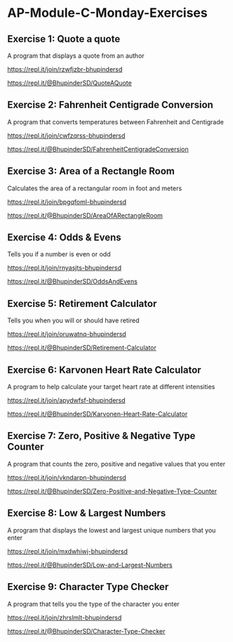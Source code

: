 # AP-Module-C-Monday-Exercises

## Exercise 1: Quote a quote
A program that displays a quote from an author

https://repl.it/join/rzwfjzbr-bhupindersd

https://repl.it/@BhupinderSD/QuoteAQuote

## Exercise 2: Fahrenheit Centigrade Conversion
A program that converts temperatures between Fahrenheit and Centigrade

https://repl.it/join/cwfzqrss-bhupindersd

https://repl.it/@BhupinderSD/FahrenheitCentigradeConversion

## Exercise 3: Area of a Rectangle Room
Calculates the area of a rectangular room in foot and meters

https://repl.it/join/bpgqfoml-bhupindersd

https://repl.it/@BhupinderSD/AreaOfARectangleRoom

## Exercise 4: Odds & Evens
Tells you if a number is even or odd

https://repl.it/join/rnyasjts-bhupindersd

https://repl.it/@BhupinderSD/OddsAndEvens

## Exercise 5: Retirement Calculator
Tells you when you will or should have retired

https://repl.it/join/oruwatnq-bhupindersd

https://repl.it/@BhupinderSD/Retirement-Calculator

## Exercise 6: Karvonen Heart Rate Calculator
A program to help calculate your target heart rate at different intensities

https://repl.it/join/apydwfsf-bhupindersd

https://repl.it/@BhupinderSD/Karvonen-Heart-Rate-Calculator

## Exercise 7: Zero, Positive & Negative Type Counter
A program that counts the zero, positive and negative values that you enter

https://repl.it/join/vkndarpn-bhupindersd

https://repl.it/@BhupinderSD/Zero-Positive-and-Negative-Type-Counter

## Exercise 8: Low & Largest Numbers
A program that displays the lowest and largest unique numbers that you enter

https://repl.it/join/mxdwhiwj-bhupindersd

https://repl.it/@BhupinderSD/Low-and-Largest-Numbers

## Exercise 9: Character Type Checker
A program that tells you the type of the character you enter

https://repl.it/join/zhrslmlt-bhupindersd

https://repl.it/@BhupinderSD/Character-Type-Checker

